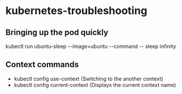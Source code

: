 # kubernetes-troubleshooting

## Bringing up the pod quickly 
kubectl run ubuntu-sleep --image=ubuntu --command -- sleep infinity

## Context commands
* kubectl config use-context <context-name>  (Switching to the another context)
* kubectl config current-context (Displays the current context name)

